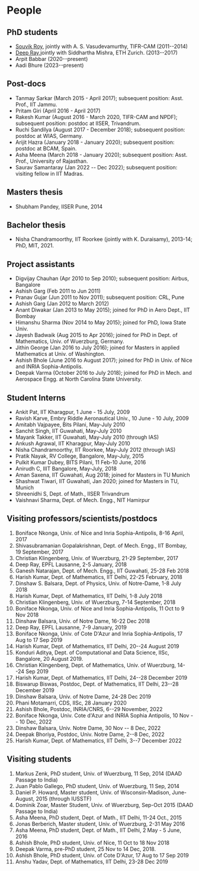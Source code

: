 # People

## PhD students

* [Souvik Roy](http://roysouvik2.github.io/index.html), jointly with A. S. Vasudevamurthy, TIFR-CAM (2011--2014)
* [Deep Ray](http://deepray.github.io/index.html),jointly with Siddhartha Mishra, ETH Zurich. (2013--2017)
* Arpit Babbar (2020--present)
* Aadi Bhure (2023--present)

## Post-docs

* Tanmay Sarkar (March 2015 - April 2017); subsequent position: Asst. Prof., IIT Jammu.
* Pritam Giri (April 2016 - April 2017)
* Rakesh Kumar (August 2016 - March 2020, TIFR-CAM and NPDF); subsequent position: postdoc at IISER, Trivandrum.
* Ruchi Sandilya (August 2017 - December 2018); subsequent position: postdoc at WIAS, Germany.
* Arijit Hazra (January 2018 - January 2020); subsequent position: postdoc at BCAM, Spain.
* Asha Meena (March 2018 - January 2020); subsequent position: Asst. Prof.,  University of Rajasthan.
* Saurav Samantaray (Jan 2022 -- Dec 2022); subsequent position: visiting fellow in IIT Madras.

## Masters thesis

* Shubham Pandey, IISER Pune, 2014</li>

## Bachelor thesis

* Nisha Chandramoorthy, IIT Roorkee (jointly with K. Duraisamy), 2013-14; PhD, MIT, 2021.

## Project assistants

* Digvijay Chauhan (Apr 2010 to Sep 2010); subsequent position: Airbus, Bangalore
* Ashish Garg (Feb 2011 to Jun 2011)
* Pranav Gujar (Jun 2011 to Nov 2011); subsequent position: CRL, Pune
* Ashish Garg (Jan 2012 to March 2012)
* Anant Diwakar (Jan 2013 to May 2015); joined for PhD in Aero Dept., IIT Bombay
* Himanshu Sharma (Nov 2014 to May 2015); joined for PhD, Iowa State Univ.
* Jayesh Badwaik (Aug 2015 to Apr 2016); joined for PhD in Dept. of Mathematics, Univ. of Wuerzburg, Germany.
* Jithin George (Jan 2016 to July 2016); joined for Masters in applied Mathematics at Univ. of Washington.
* Ashish Bhole (June 2016 to August 2017); joined for PhD in Univ. of Nice and INRIA Sophia-Antipolis.
* Deepak Varma (October 2016 to July 2018); joined for PhD in Mech. and Aerospace Engg. at North Carolina State University.

## Student Interns

* Ankit Pat, IIT Kharagpur, 1 June - 15 July, 2009
* Ravish Karve, Embry Riddle Aeronautical Univ., 10 June - 10 July, 2009
* Amitabh Vajpayee, Bits Pilani, May-July 2010
* Sanchit Singh, IIT Guwahati, May-July 2010
* Mayank Takker, IIT Guwahati, May-July 2010 (through IAS)
* Ankush Agrawal, IIT Kharagpur, May-July 2010
* Nisha Chandramoorthy, IIT Roorkee, May-July 2012 (through IAS)
* Pratik Nayak, RV College, Bangalore, May-July, 2015
* Pulkit Kumar Dubey, BITS Pilani, 11 Feb-10 June, 2016
* Anirudh C, IIIT Bangalore, May-July, 2018
* Aman Saxena, IIT Guwahati, Aug 2018; joined for Masters in TU Munich
* Shashwat Tiwari, IIT Guwahati, Jan 2020; joined for Masters in TU, Munich
* Shreenidhi S, Dept. of Math., IISER Trivandrum
* Vaishnavi Sharma, Dept. of Mech. Engg., NIT Hamirpur

## Visiting professors/scientists/postdocs

<ol>

<li>
Boniface Nkonga, Univ. of Nice and Inria Sophia-Antipolis, 8-16 April, 2017
</li>

<li>
Shivasubramanian Gopalakrishnan, Dept. of Mech. Engg., IIT Bombay, 19 September, 2017
</li>

<li>
Christian Klingenberg, Univ. of Wuerzburg, 21-29 September, 2017
</li>

<li>
Deep Ray, EPFL Lausanne, 2-5 January, 2018
</li>

<li>
Ganesh Natarajan, Dept. of Mech. Engg., IIT Guwahati, 25-28 Feb 2018
</li>

<li>
Harish Kumar, Dept. of Mathematics, IIT Delhi, 22-25 February, 2018
</li>

<li>
Dinshaw S. Balsara, Dept. of Physics, Univ. of Notre-Dame, 1-8 July 2018
</li>

<li>
Harish Kumar, Dept. of Mathematics, IIT Delhi, 1-8 July 2018
</li>

<li>
Christian Klingenberg, Univ. of Wuerzburg, 7-14 September, 2018
</li>

<li>
Boniface Nkonga, Univ. of Nice and Inria Sophia-Antipolis, 11 Oct to 9 Nov 2018
</li>

<li>
Dinshaw Balsara, Univ. of Notre Dame, 16-22 Dec 2018
</li>

<li>
Deep Ray, EPFL Lausanne, 7-9 January, 2019
</li>

<li>
Boniface Nkonga, Univ. of Cote D'Azur and Inria Sophia-Antipolis, 17 Aug to 17 Sep 2019
</li>

<li>
Harish Kumar, Dept. of Mathematics, IIT Delhi, 20--24 August 2019
</li>

<li>
Konduri Aditya, Dept. of Computational and Data Science, IISc, Bangalore, 20 August 2019.
</li>

<li>
Christian Klingenberg, Dept. of Mathematics, Univ. of Wuerzburg, 14--24 Sep 2019
</li>

<li>
Harish Kumar, Dept. of Mathematics, IIT Delhi, 24--28 December 2019
</li>

<li>
Biswarup Biswas, Postdoc, Dept. of Mathematics, IIT Delhi, 23--28 December 2019
</li>

<li>
Dinshaw Balsara, Univ. of Notre Dame, 24-28 Dec 2019
</li>

<li>
Phani Motamarri, CDS, IISc, 28 January 2020
</li>

<li>
Ashish Bhole, Postdoc, INRIA/CNRS, 6--29 November, 2022
</li>

<li>
Boniface Nkonga, Univ. Cote d'Azur and INRIA Sophia Antipolis, 10 Nov -- 10 Dec, 2022
</li>

<li>
Dinshaw Balsara, Univ. Notre Dame, 30 Nov -- 8 Dec, 2022
</li>

<li>
Deepak Bhoriya, Postdoc, Univ. Notre Dame, 2--8 Dec, 2022
</li>

<li>
Harish Kumar, Dept. of Mathematics, IIT Delhi, 3--7 December 2022
</li>

</ol>

## Visiting students

<ol>

<li>Markus Zenk, PhD student, Univ. of Wuerzburg, 11 Sep, 2014 (DAAD Passage to India)</li>

<li>Juan Pablo Gallego, PhD student, Univ. of Wuerzburg, 11 Sep, 2014</li>

<li>Daniel P. Howard, Master student, Univ. of Wisconsin-Madison, June-August, 2015 (through IUSSTF)</li>

<li>Dominik Zoar, Master Student, Univ. of Wuerzburg, Sep-Oct 2015 (DAAD Passage to India)</li>

<li>Asha Meena, PhD student, Dept. of Math., IIT Delhi, 11-24 Oct., 2015</li>

<li>Jonas Berberich, Master student, Univ. of Wuerzburg, 2-31 May 2016</li>

<li>Asha Meena, PhD student, Dept. of Math., IIT Delhi, 2 May - 5 June, 2016</li>

<li>Ashish Bhole, PhD student, Univ. of Nice, 11 Oct to 18 Nov 2018</li>

<li>Deepak Varma, pre-PhD student, 25 Nov to 14 Dec, 2018.</li>

<li>Ashish Bhole, PhD student, Univ. of Cote D'Azur, 17 Aug to 17 Sep 2019</li>

<li>Anshu Yadav, Dept. of Mathematics, IIT Delhi, 23-28 Dec 2019</li>

</ol>
